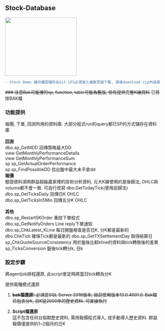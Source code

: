 ## Stock-Database
<img src="https://d1.awsstatic.com/logos/partners/microsoft/logo-SQLServer-vert.c0cb0df0cd1d6c8469d792abb5929239da36611a.png" width="233" height="190">

```diff 
- Stock Demo 備份檔因儲存在Git LFS必須進入檔案頁面下載, 直接download zip內容是空的 
```
~~### 注意Bak可能裡的sp, function, table可能為舊版, 但有提供完整K線資料~~
已移除BAK檔

### 功能提供
報價, 下單, 回測所用的資料庫. 大部分程式run的query都已SP的方式儲存在資料庫\
\
**回測**\
dbo.sp_GetMDD 回傳策略最大DD\
view GetMonthlyPerformanceDetails\
view GetMonthlyPerformanceSum\
sp sp_GetActualOrderPerformance\
sp sp_FindPossibleDD 找出盤中最大未平倉dd
\
**報價**\
驗證資料須用群益超級贏家裡的技術分析資料, 元大K線使用的是後歸法, 
OHLC與volume都不會一致. 可自行改寫
dbo.GetTodayTick(使用前歸法)\
dbo.sp_GetTicksDaily 回傳日K OHLC\
dbo.sp_GetTicksIn5Min 回傳五分K OHLC\
\
**其他**\
dbo.sp_RestartSKOrder 重啟下單程式\
dbo.sp_GetNotifyOrders Line reply下單通知\
dbo.sp_ChkLatest_KLine 每日開盤檢查是否日K, 分K都是最新的\
dbo.ChkTick 確保Tick都是最新的
dbo.sp_GetTXSettlementDay 取得結算日
sp_ChkQuoteSourceConsistency 用於盤後比較kline的資料與tick轉換後的差異
sp_TicksConversion 盤後tick轉分k, 日k

### 設定步驟
將agentjob排程還原, 此script會定時將當日tick轉為分K


提供兩種模式還原

1. ~~**bak檔還原**\ 
   必須是SQL Server 2016版本, 目前使用版本13.0.4001.0. Bak檔已包含分K, 日K從2000年的歷史資料. 可直接執行~~

2. **Script檔還原**\
   這不包含任何台指期歷史資料, 需用報價程式導入, 或手動導入歷史資料. 群益報價僅提供約1~2個月的日K
